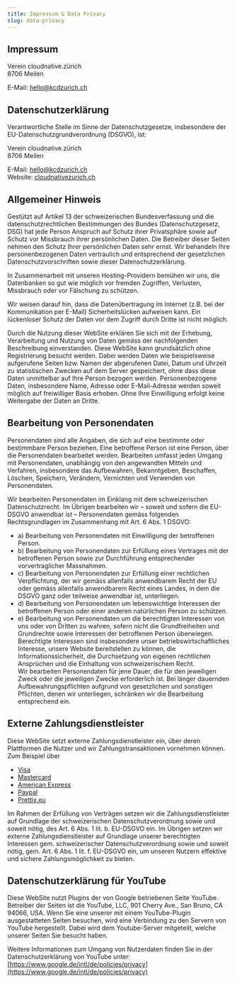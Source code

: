 ```yaml
---
title: Impressum & Data Privacy
slug: data-privacy
---
```


<!-- markdownlint-disable MD033 -->

## Impressum

Verein cloudnative.zürich <br/> 8706 Meilen

E-Mail: [hello@kcdzurich.ch](mailto:hello@kcdzurich.ch)

## Datenschutzerklärung

Verantwortliche Stelle im Sinne der Datenschutzgesetze, insbesondere der EU-Datenschutzgrundverordnung (DSGVO), ist:

Verein cloudnative.zürich <br/> 8706 Meilen

E-Mail: [hello@kcdzurich.ch](mailto:hello@kcdzurich.ch) <br/> Website: [cloudnativezurich.ch](https://tickets.kcdzurich.ch/)

## Allgemeiner Hinweis

Gestützt auf Artikel 13 der schweizerischen Bundesverfassung und die datenschutzrechtlichen Bestimmungen des Bundes (Datenschutzgesetz, DSG) hat jede Person Anspruch auf Schutz ihrer Privatsphäre sowie auf Schutz vor Missbrauch ihrer persönlichen Daten. Die Betreiber dieser Seiten nehmen den Schutz Ihrer persönlichen Daten sehr ernst. Wir behandeln Ihre personenbezogenen Daten vertraulich und entsprechend der gesetzlichen Datenschutzvorschriften sowie dieser Datenschutzerklärung.

In Zusammenarbeit mit unseren Hosting-Providern bemühen wir uns, die Datenbanken so gut wie möglich vor fremden Zugriffen, Verlusten, Missbrauch oder vor Fälschung zu schützen.

Wir weisen darauf hin, dass die Datenübertragung im Internet (z.B. bei der Kommunikation per E-Mail) Sicherheitslücken aufweisen kann. Ein lückenloser Schutz der Daten vor dem Zugriff durch Dritte ist nicht möglich.

Durch die Nutzung dieser WebSite erklären Sie sich mit der Erhebung, Verarbeitung und Nutzung von Daten gemäss der nachfolgenden Beschreibung einverstanden. Diese WebSite kann grundsätzlich ohne Registrierung besucht werden. Dabei werden Daten wie beispielsweise aufgerufene Seiten bzw. Namen der abgerufenen Datei, Datum und Uhrzeit zu statistischen Zwecken auf dem Server gespeichert, ohne dass diese Daten unmittelbar auf Ihre Person bezogen werden. Personenbezogene Daten, insbesondere Name, Adresse oder E-Mail-Adresse werden soweit möglich auf freiwilliger Basis erhoben. Ohne Ihre Einwilligung erfolgt keine Weitergabe der Daten an Dritte.

## Bearbeitung von Personendaten

Personendaten sind alle Angaben, die sich auf eine bestimmte oder bestimmbare Person beziehen. Eine betroffene Person ist eine Person, über die Personendaten bearbeitet werden. Bearbeiten umfasst jeden Umgang mit Personendaten, unabhängig von den angewandten Mitteln und Verfahren, insbesondere das Aufbewahren, Bekanntgeben, Beschaffen, Löschen, Speichern, Verändern, Vernichten und Verwenden von Personendaten.

Wir bearbeiten Personendaten im Einklang mit dem schweizerischen Datenschutzrecht. Im Übrigen bearbeiten wir – soweit und sofern die EU-DSGVO anwendbar ist – Personendaten gemäss folgenden Rechtsgrundlagen im Zusammenhang mit Art. 6 Abs. 1 DSGVO:

- a) Bearbeitung von Personendaten mit Einwilligung der betroffenen Person.
- b) Bearbeitung von Personendaten zur Erfüllung eines Vertrages mit der betroffenen Person sowie zur Durchführung entsprechender vorvertraglicher Massnahmen.
- c) Bearbeitung von Personendaten zur Erfüllung einer rechtlichen Verpflichtung, der wir gemäss allenfalls anwendbarem Recht der EU oder gemäss allenfalls anwendbarem Recht eines Landes, in dem die DSGVO ganz oder teilweise anwendbar ist, unterliegen.
- d) Bearbeitung von Personendaten um lebenswichtige Interessen der betroffenen Person oder einer anderen natürlichen Person zu schützen.
- e) Bearbeitung von Personendaten um die berechtigten Interessen von uns oder von Dritten zu wahren, sofern nicht die Grundfreiheiten und Grundrechte sowie Interessen der betroffenen Person überwiegen. Berechtigte Interessen sind insbesondere unser betriebswirtschaftliches Interesse, unsere Website bereitstellen zu können, die Informationssicherheit, die Durchsetzung von eigenen rechtlichen Ansprüchen und die Einhaltung von schweizerischem Recht. <br/> Wir bearbeiten Personendaten für jene Dauer, die für den jeweiligen Zweck oder die jeweiligen Zwecke erforderlich ist. Bei länger dauernden Aufbewahrungspflichten aufgrund von gesetzlichen und sonstigen Pflichten, denen wir unterliegen, schränken wir die Bearbeitung entsprechend ein.

## Externe Zahlungsdienstleister

Diese WebSite setzt externe Zahlungsdienstleister ein, über deren Plattformen die Nutzer und wir Zahlungstransaktionen vornehmen können. Zum Beispiel über

- [Visa](https://www.visa.de/nutzungsbedingungen/visa-privacy-center.html)
- [Mastercard](https://www.mastercard.ch/de-ch/datenschutz.html)
- [American Express](https://www.americanexpress.com/de/content/privacy-policy-statement.html)
- [Paypal](https://www.paypal.com/de/webapps/mpp/ua/privacy-full)
- [Prettix.eu](https://pretix.eu/about/de/privacy)

Im Rahmen der Erfüllung von Verträgen setzen wir die Zahlungsdienstleister auf Grundlage der schweizerischen Datenschutzverordnung sowie und soweit nötig, des Art. 6 Abs. 1 lit. b. EU-DSGVO ein. Im Übrigen setzen wir externe Zahlungsdienstleister auf Grundlage unserer berechtigten Interessen gem. schweizerischer Datenschutzverordnung sowie und soweit nötig, gem. Art. 6 Abs. 1 lit. f. EU-DSGVO ein, um unseren Nutzern effektive und sichere Zahlungsmöglichkeit zu bieten.

## Datenschutzerklärung für YouTube

Diese WebSite nutzt Plugins der von Google betriebenen Seite YouTube. Betreiber der Seiten ist die YouTube, LLC, 901 Cherry Ave., San Bruno, CA 94066, USA. Wenn Sie eine unserer mit einem YouTube-Plugin ausgestatteten Seiten besuchen, wird eine Verbindung zu den Servern von YouTube hergestellt. Dabei wird dem Youtube-Server mitgeteilt, welche unserer Seiten Sie besucht haben.

Weitere Informationen zum Umgang von Nutzerdaten finden Sie in der Datenschutzerklärung von YouTube unter: [https://www.google.de/intl/de/policies/privacy](https://www.google.de/intl/de/policies/privacy)
